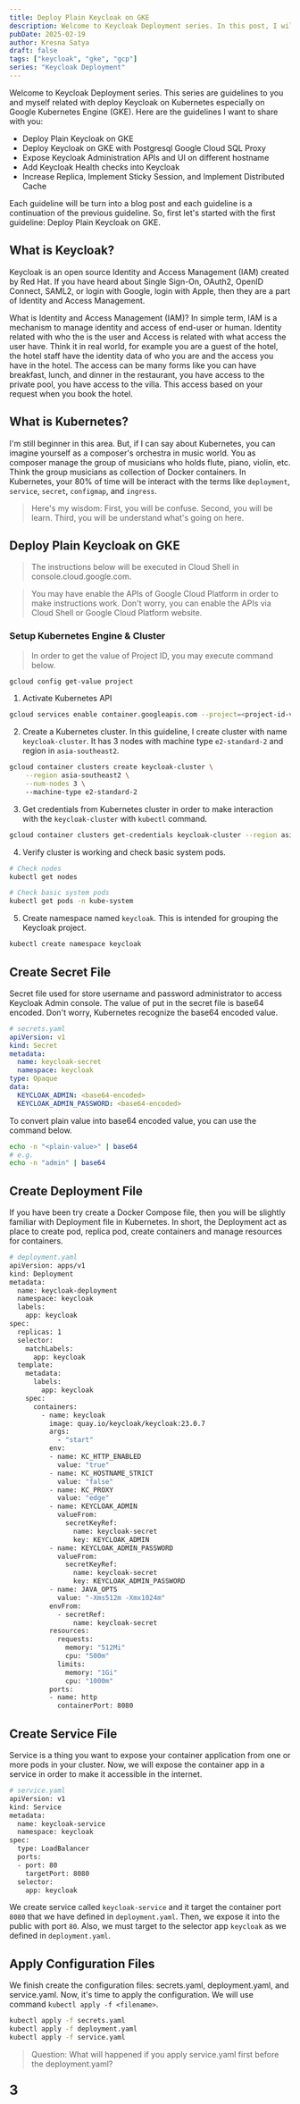 ```yaml
---
title: Deploy Plain Keycloak on GKE
description: Welcome to Keycloak Deployment series. In this post, I will give you a guideline how to deploy a plain Keycloak on Google Kubernetes Engine.
pubDate: 2025-02-19
author: Kresna Satya
draft: false
tags: ["keycloak", "gke", "gcp"]
series: "Keycloak Deployment"
---
```


Welcome to Keycloak Deployment series. This series are guidelines to you and myself related with deploy Keycloak on Kubernetes especially on Google Kubernetes Engine (GKE). Here are the guidelines I want to share with you:

- Deploy Plain Keycloak on GKE
- Deploy Keycloak on GKE with Postgresql Google Cloud SQL Proxy
- Expose Keycloak Administration APIs and UI on different hostname
- Add Keycloak Health checks into Keycloak
- Increase Replica, Implement Sticky Session, and Implement Distributed Cache

Each guideline will be turn into a blog post and each guideline is a continuation of the previous guideline. So, first let's started with the first guideline: Deploy Plain Keycloak on GKE.

## What is Keycloak?

Keycloak is an open source Identity and Access Management (IAM) created by Red Hat. If you have heard about Single Sign-On, OAuth2, OpenID Connect, SAML2, or login with Google, login with Apple, then they are a part of Identity and Access Management.

What is Identity and Access Management (IAM)? In simple term, IAM is a mechanism to manage identity and access of end-user or human. Identity related with who the is the user and Access is related with what access the user have. Think it in real world, for example you are a guest of the hotel, the hotel staff have the identity data of who you are and the access you have in the hotel. The access can be many forms like you can have breakfast, lunch, and dinner in the restaurant, you have access to the private pool, you have access to the villa. This access based on your request when you book the hotel. 

## What is Kubernetes?

I'm still beginner in this area. But, if I can say about Kubernetes, you can imagine yourself as a composer's orchestra in music world. You as composer manage the group of musicians who holds flute, piano, violin, etc. Think the group musicians as collection of Docker containers. In Kubernetes, your 80% of time will be interact with the terms like `deployment`, `service`, `secret`, `configmap`, and `ingress`.

> Here's my wisdom: First, you will be confuse. Second, you will be learn. Third, you will be understand what's going on here.

## Deploy Plain Keycloak on GKE

> The instructions below will be executed in Cloud Shell in console.cloud.google.com.

> You may have enable the APIs of Google Cloud Platform in order to make instructions work. Don't worry, you can enable the APIs via Cloud Shell or Google Cloud Platform website.

### Setup Kubernetes Engine & Cluster

> In order to get the value of Project ID, you may execute command below.

```sh
gcloud config get-value project
```

1. Activate Kubernetes API

```sh
gcloud services enable container.googleapis.com --project=<project-id-value>
```

2. Create a Kubernetes cluster. In this guideline, I create cluster with name `keycloak-cluster`.
It has 3 nodes with machine type `e2-standard-2` and region in `asia-southeast2`.

```sh
gcloud container clusters create keycloak-cluster \
    --region asia-southeast2 \
	--num-nodes 3 \ 
    --machine-type e2-standard-2
```

3. Get credentials from Kubernetes cluster in order to make interaction with the `keycloak-cluster` with `kubectl` command.
    
```sh
gcloud container clusters get-credentials keycloak-cluster --region asia-southeast2
```

4. Verify cluster is working and check basic system pods.

```sh
# Check nodes
kubectl get nodes

# Check basic system pods
kubectl get pods -n kube-system
```

5. Create namespace named `keycloak`. This is intended for grouping the Keycloak project.

```sh
kubectl create namespace keycloak
```

## Create Secret File

Secret file used for store username and password administrator to access Keycloak Admin console. The value of put in the secret file is base64 encoded. Don't worry, Kubernetes recognize the base64 encoded value.

```yaml
# secrets.yaml
apiVersion: v1
kind: Secret
metadata:
  name: keycloak-secret
  namespace: keycloak
type: Opaque
data:
  KEYCLOAK_ADMIN: <base64-encoded>
  KEYCLOAK_ADMIN_PASSWORD: <base64-encoded>
```

To convert plain value into base64 encoded value, you can use the command below.

```sh
echo -n "<plain-value>" | base64
# e.g.
echo -n "admin" | base64
```

## Create Deployment File

If you have been try create a Docker Compose file, then you will be slightly familiar with Deployment file in Kubernetes.
In short, the Deployment act as place to create pod, replica pod, create containers and manage resources for containers.

```sh
# deployment.yaml
apiVersion: apps/v1
kind: Deployment
metadata:
  name: keycloak-deployment
  namespace: keycloak
  labels:
    app: keycloak
spec:
  replicas: 1
  selector:
    matchLabels:
      app: keycloak
  template:
    metadata:
      labels:
        app: keycloak
    spec:
      containers:
        - name: keycloak
          image: quay.io/keycloak/keycloak:23.0.7
          args:
            - "start"
          env:
          - name: KC_HTTP_ENABLED
            value: "true"
          - name: KC_HOSTNAME_STRICT
            value: "false"
          - name: KC_PROXY
            value: "edge"
          - name: KEYCLOAK_ADMIN
            valueFrom:
              secretKeyRef:
                name: keycloak-secret
                key: KEYCLOAK_ADMIN
          - name: KEYCLOAK_ADMIN_PASSWORD
            valueFrom:
              secretKeyRef:
                name: keycloak-secret
                key: KEYCLOAK_ADMIN_PASSWORD
          - name: JAVA_OPTS
            value: "-Xms512m -Xmx1024m"
          envFrom:
            - secretRef:
                name: keycloak-secret
          resources:
            requests:
              memory: "512Mi"
              cpu: "500m"
            limits:
              memory: "1Gi"
              cpu: "1000m"
          ports:
          - name: http
            containerPort: 8080
```

## Create Service File

Service is a thing you want to expose your container application from one or more pods in your cluster.
Now, we will expose the container app in a service in order to make it accessible in the internet.

```sh
# service.yaml
apiVersion: v1
kind: Service
metadata:
  name: keycloak-service
  namespace: keycloak
spec:
  type: LoadBalancer
  ports:
  - port: 80
    targetPort: 8080
  selector:
    app: keycloak
```

We create service called `keycloak-service` and it target the container port `8080` that we have defined in `deployment.yaml`.
Then, we expose it into the public with port `80`. Also, we must target to the selector app `keycloak` as we defined in `deployment.yaml`.

## Apply Configuration Files

We finish create the configuration files: secrets.yaml, deployment.yaml, and service.yaml. Now, it's time to apply the configuration. We will use command `kubectl apply -f <filename>`.

```sh
kubectl apply -f secrets.yaml
kubectl apply -f deployment.yaml
kubectl apply -f service.yaml
```

> Question: What will happened if you apply service.yaml first before the deployment.yaml?

<p style="margin-bottom: 16rem; font-size: 1.5rem;"><strong>3</strong></p>
<p style="margin-bottom: 16rem; font-size: 1.5rem;"><strong>2</strong></p>
<p style="margin-bottom: 16rem; font-size: 1.5rem;"><strong>1</strong></p>

> It will be failed! Because service needs target the container port `8080`, selector app `keycloak` which come from the `deployment.yaml` file.

Congrats! Now you can access your keycloak with external IP address provided by `keycloak-service` LoadBalancer. To get the external IP address, run command below:

```sh
kubectl get service -n keycloak
```

To check logs of Keycloak container run command:

```sh
kubectl logs -l app=keycloak -n keycloak -c keycloak
```

## Apply Change Configuration Files

If you want to update the update of configuration files, you just need to update the to run `kubectl delete -f <filename>` then run `kubectl apply -f <filename>`

## Closing

That's it! I hope this guide help you and I wish you learn a thing or many things here! Thank you for reading!

All files available in GitHub repo: [github.com/senkustream/keycloak-playground](https://github.com/senkustream/keycloak-playground) in `k8s/plain-keycloak` folder.